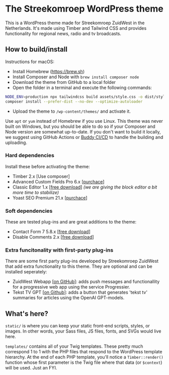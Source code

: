# The Streekomroep WordPress theme

This is a WordPress theme made for Streekomroep ZuidWest in the Netherlands. It's made using Timber and Tailwind CSS and provides functionality for regional news, radio and tv broadcasts.

## How to build/install
Instructions for macOS:
- Install Homebrew (https://brew.sh)
- Install Composer and Node with `brew install composer node`
- Download the theme from GitHub to a local folder
- Open the folder in a terminal and execute the following commands:

```bash
NODE_ENV=production npx tailwindcss build assets/style.css -o dist/style.css --minify
composer install --prefer-dist --no-dev --optimize-autoloader
```
- Upload the theme to `/wp-content/themes/` and activate it.

Use `apt` or `yum` instead of Homebrew if you use Linux. This theme was never built on Windows, but you should be able to do so if your Composer and Node version are somewhat up-to-date. If you don't want to build it locally, we suggest using GitHub Actions or [Buddy CI/CD](https://buddy.works/) to handle the building and uploading.

### Hard dependencies
Install these before activating the theme:
- Timber 2.x [Use composer]
- Advanced Custom Fields Pro 6.x [[purchace](https://www.advancedcustomfields.com/pro/)]
- Classic Editor 1.x [[free download](https://wordpress.org/plugins/classic-editor/)] _(we are giving the block editor a bit more time to stabilize)_
- Yoast SEO Premium 21.x [[purchace](https://yoast.com/wordpress/plugins/seo/)]

### Soft dependencies
These are tested plug-ins and are great additions to the theme:
- Contact Form 7 5.8.x [[free download](https://wordpress.org/plugins/contact-form-7/)]
- Disable Comments 2.x [[free download](https://wordpress.org/plugins/disable-comments/)]

### Extra funcitonality with first-party plug-ins
There are some first party plug-ins developed by Streekomroep ZuidWest that add extra functionality to this theme. They are optional and can be installed seperately:
- ZuidWest Webapp [[on GitHub](https://github.com/oszuidwest/zw-webapp)]: adds push messages and functionallity for a progressive web app using the service Progressier.
- Tekst TV GPT [[on Github](https://github.com/oszuidwest/teksttvgpt)]: adds a button that generates 'tekst tv' summaries for articles using the OpenAI GPT-models.

## What's here?
`static/` is where you can keep your static front-end scripts, styles, or images. In other words, your Sass files, JS files, fonts, and SVGs would live here.

`templates/` contains all of your Twig templates. These pretty much correspond 1 to 1 with the PHP files that respond to the WordPress template hierarchy. At the end of each PHP template, you'll notice a `Timber::render()` function whose first parameter is the Twig file where that data (or `$context`) will be used. Just an FYI.